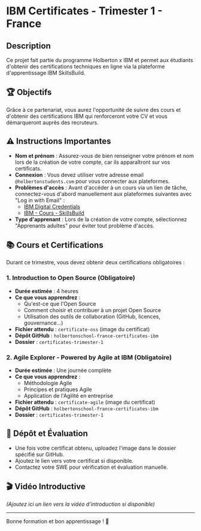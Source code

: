 # IBM Certificates - Trimester 1 - France

## Description
Ce projet fait partie du programme Holberton x IBM et permet aux étudiants d'obtenir des certifications techniques en ligne via la plateforme d'apprentissage IBM SkillsBuild.

## 🏆 Objectifs
Grâce à ce partenariat, vous aurez l'opportunité de suivre des cours et d'obtenir des certifications IBM qui renforceront votre CV et vous démarqueront auprès des recruteurs.

## ⚠️ Instructions Importantes
- **Nom et prénom** : Assurez-vous de bien renseigner votre prénom et nom lors de la création de votre compte, car ils apparaîtront sur vos certificats.
- **Connexion** : Vous devez utiliser votre adresse email `@holbertonstudents.com` pour vous connecter aux plateformes.
- **Problèmes d'accès** : Avant d'accéder à un cours via un lien de tâche, connectez-vous d'abord manuellement aux plateformes suivantes avec "Log in with Email" :
  - [IBM Digital Credentials](https://www.credly.com/organizations/ibm/badges)
  - [IBM - Cours - SkillsBuild](https://skillsbuild.org/)
- **Type d'apprenant** : Lors de la création de votre compte, sélectionnez "Apprenants adultes" pour éviter tout problème d'accès.

## 📚 Cours et Certifications
Durant ce trimestre, vous devez obtenir deux certifications obligatoires :

### 1. Introduction to Open Source (Obligatoire)
- **Durée estimée** : 4 heures
- **Ce que vous apprendrez** :
  - Qu'est-ce que l'Open Source
  - Comment choisir et contribuer à un projet Open Source
  - Utilisation des outils de collaboration (GitHub, licences, gouvernance...)
- **Fichier attendu** : `certificate-oss` (image du certificat)
- **Dépôt GitHub** : `holbertonschool-france-certificates-ibm`
- **Dossier** : `certificates-trimester-1`

### 2. Agile Explorer - Powered by Agile at IBM (Obligatoire)
- **Durée estimée** : Une journée complète
- **Ce que vous apprendrez** :
  - Méthodologie Agile
  - Principes et pratiques Agile
  - Application de l'Agilité en entreprise
- **Fichier attendu** : `certificate-agile` (image du certificat)
- **Dépôt GitHub** : `holbertonschool-france-certificates-ibm`
- **Dossier** : `certificates-trimester-1`

## 📂 Dépôt et Évaluation
- Une fois votre certificat obtenu, uploadez l'image dans le dossier spécifié sur GitHub.
- Ajoutez le lien vers votre certificat si disponible.
- Contactez votre SWE pour vérification et évaluation manuelle.

## 🎬 Vidéo Introductive
_(Ajoutez ici un lien vers la vidéo d'introduction si disponible)_

---

Bonne formation et bon apprentissage ! 🚀